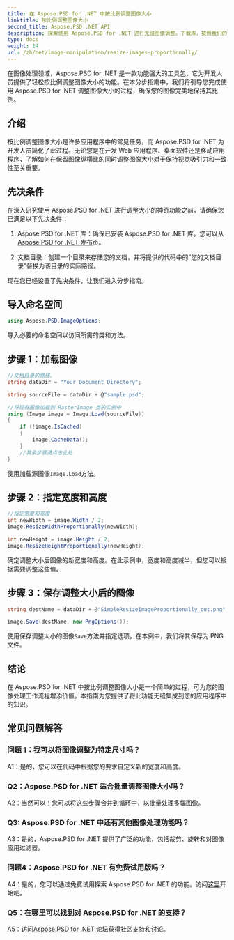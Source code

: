 ```yaml
---
title: 在 Aspose.PSD for .NET 中按比例调整图像大小
linktitle: 按比例调整图像大小
second_title: Aspose.PSD .NET API
description: 探索使用 Aspose.PSD for .NET 进行无缝图像调整。下载库，按照我们的教程，并增强您的图像处理能力。
type: docs
weight: 14
url: /zh/net/image-manipulation/resize-images-proportionally/
---
```

在图像处理领域，Aspose.PSD for .NET 是一款功能强大的工具包，它为开发人员提供了轻松按比例调整图像大小的功能。在本分步指南中，我们将引导您完成使用 Aspose.PSD for .NET 调整图像大小的过程，确保您的图像完美地保持其比例。

## 介绍

按比例调整图像大小是许多应用程序中的常见任务，而 Aspose.PSD for .NET 为开发人员简化了此过程。无论您是在开发 Web 应用程序、桌面软件还是移动应用程序，了解如何在保留图像纵横比的同时调整图像大小对于保持视觉吸引力和一致性至关重要。

## 先决条件

在深入研究使用 Aspose.PSD for .NET 进行调整大小的神奇功能之前，请确保您已满足以下先决条件：

1.  Aspose.PSD for .NET 库：确保已安装 Aspose.PSD for .NET 库。您可以从[Aspose.PSD for .NET 发布](https://releases.aspose.com/psd/net/)页。

2. 文档目录：创建一个目录来存储您的文档，并将提供的代码中的“您的文档目录”替换为该目录的实际路径。

现在您已经设置了先决条件，让我们进入分步指南。

## 导入命名空间

```csharp
using Aspose.PSD.ImageOptions;
```

导入必要的命名空间以访问所需的类和方法。

## 步骤 1：加载图像

```csharp
//文档目录的路径。
string dataDir = "Your Document Directory";

string sourceFile = dataDir + @"sample.psd";

//将现有图像加载到 RasterImage 类的实例中
using (Image image = Image.Load(sourceFile))
{
	if (!image.IsCached)
	{
		image.CacheData();
	}
	//其余步骤请点击此处
}
```

使用加载源图像`Image.Load`方法。

## 步骤 2：指定宽度和高度

```csharp
//指定宽度和高度
int newWidth = image.Width / 2;
image.ResizeWidthProportionally(newWidth);

int newHeight = image.Height / 2;
image.ResizeHeightProportionally(newHeight);
```

确定调整大小后图像的新宽度和高度。在此示例中，宽度和高度减半，但您可以根据需要调整这些值。

## 步骤 3：保存调整大小后的图像

```csharp
string destName = dataDir + @"SimpleResizeImageProportionally_out.png";

image.Save(destName, new PngOptions());
```

使用保存调整大小的图像`Save`方法并指定选项。在本例中，我们将其保存为 PNG 文件。

## 结论

在 Aspose.PSD for .NET 中按比例调整图像大小是一个简单的过程，可为您的图像处理工作流程增添价值。本指南为您提供了将此功能无缝集成到您的应用程序中的知识。

## 常见问题解答

### 问题 1：我可以将图像调整为特定尺寸吗？

A1：是的，您可以在代码中根据您的要求自定义新的宽度和高度。

### Q2：Aspose.PSD for .NET 适合批量调整图像大小吗？

A2：当然可以！您可以将这些步骤合并到循环中，以批量处理多幅图像。

### Q3: Aspose.PSD for .NET 中还有其他图像处理功能吗？

A3：是的，Aspose.PSD for .NET 提供了广泛的功能，包括裁剪、旋转和对图像应用过滤器。

### 问题4：Aspose.PSD for .NET 有免费试用版吗？

 A4：是的，您可以通过免费试用探索 Aspose.PSD for .NET 的功能。访问[这里](https://releases.aspose.com/)开始吧。

### Q5：在哪里可以找到对 Aspose.PSD for .NET 的支持？

 A5：访问[Aspose.PSD for .NET 论坛](https://forum.aspose.com/c/psd/34)获得社区支持和讨论。